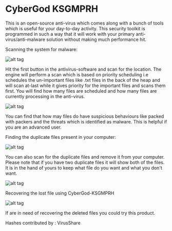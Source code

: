 # CyberGod KSGMPRH

This is an open-source anti-virus which comes along with a bunch of tools which is useful for your day-to-day activity. This security toolkit is programmed in such a way that it will work with your primary anti-virus/anti-malware solution without making much performance hit.

Scanning the system for malware:

![alt tag](https://raw.githubusercontent.com/VISWESWARAN1998/CyberGod-KSGMPRH/master/Screenshots/Screenshot%20(531).png)

Hit the first button in the antivirus-software and scan for the location. The engine will perform a scan which is based on priority scheduling i.e schedules the un-important files like .txt files in the back of the heap and will scan at-last while it gives priority for the important files and scans them first. You will find how many files are scheduled and how many files are currently processing in the anti-virus.

![alt tag](https://raw.githubusercontent.com/VISWESWARAN1998/CyberGod-KSGMPRH/master/Screenshots/Screenshot%20(532).png)

You can find that how may files do have suspicious behaviours like packed with packers and the threats which is identified as malware. This is helpful if you are an
advanced user.

Finding the duplicate files present in your computer:

![alt tag](https://raw.githubusercontent.com/VISWESWARAN1998/CyberGod-KSGMPRH/master/Screenshots/Screenshot%20(533).png)

You can also scan for the duplicate files and remove it from your computer. Please note that if you have two duplicate files it will show both of the files. It is in the hand of yours to keep what file do you want and what you don't want.

![alt tag](https://raw.githubusercontent.com/VISWESWARAN1998/CyberGod-KSGMPRH/master/Screenshots/Screenshot%20(534).png)


Recovering the lost file using CyberGod-KSGMPRH

![alt tag](https://raw.githubusercontent.com/VISWESWARAN1998/CyberGod-KSGMPRH/master/Screenshots/Screenshot%20(535).png)

If are in need of recovering the deleted files you could try this product.

Hashes contributed by : VirusShare

